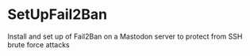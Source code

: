 # SetUpFail2Ban
Install and set up of Fail2Ban on a Mastodon server to protect from SSH brute force attacks
